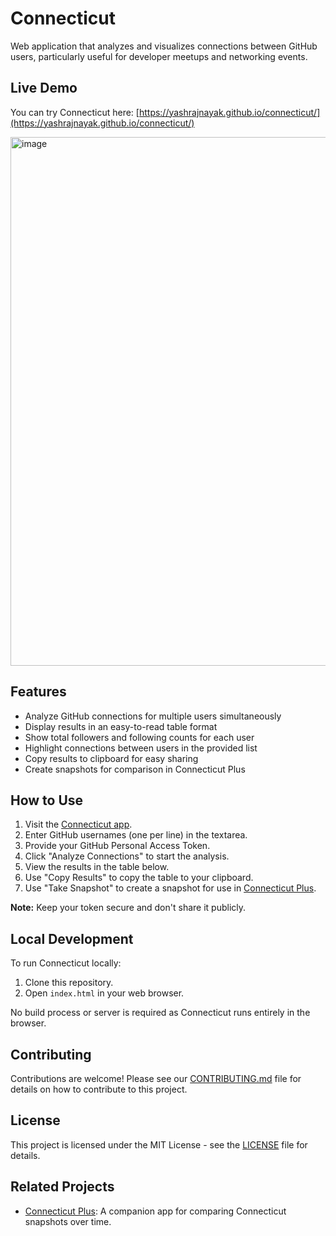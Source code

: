# Connecticut

Web application that analyzes and visualizes connections between GitHub users, particularly useful for developer meetups and networking events.

## Live Demo

You can try Connecticut here: [https://yashrajnayak.github.io/connecticut/](https://yashrajnayak.github.io/connecticut/)

<img width="846" alt="image" src="https://github.com/user-attachments/assets/f13a249c-c181-42cf-99cf-ddc6a87da24e">

## Features

- Analyze GitHub connections for multiple users simultaneously
- Display results in an easy-to-read table format
- Show total followers and following counts for each user
- Highlight connections between users in the provided list
- Copy results to clipboard for easy sharing
- Create snapshots for comparison in Connecticut Plus

## How to Use

1. Visit the [Connecticut app](https://yashrajnayak.github.io/connecticut/).
2. Enter GitHub usernames (one per line) in the textarea.
3. Provide your GitHub Personal Access Token.
4. Click "Analyze Connections" to start the analysis.
5. View the results in the table below.
6. Use "Copy Results" to copy the table to your clipboard.
7. Use "Take Snapshot" to create a snapshot for use in [Connecticut Plus](https://yashrajnayak.github.io/connecticut-plus/).

**Note:** Keep your token secure and don't share it publicly.

## Local Development

To run Connecticut locally:

1. Clone this repository.
2. Open `index.html` in your web browser.

No build process or server is required as Connecticut runs entirely in the browser.

## Contributing

Contributions are welcome! Please see our [CONTRIBUTING.md](CONTRIBUTING.md) file for details on how to contribute to this project.

## License

This project is licensed under the MIT License - see the [LICENSE](LICENSE) file for details.

## Related Projects

- [Connecticut Plus](https://github.com/yashrajnayak/connecticut-plus): A companion app for comparing Connecticut snapshots over time.
